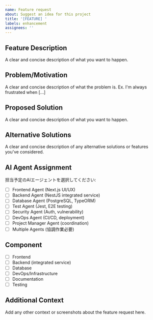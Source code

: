 ```yaml
---
name: Feature request
about: Suggest an idea for this project
title: '[FEATURE] '
labels: enhancement
assignees: ''
---
```


## Feature Description

A clear and concise description of what you want to happen.

## Problem/Motivation

A clear and concise description of what the problem is. Ex. I'm always frustrated when [...]

## Proposed Solution

A clear and concise description of what you want to happen.

## Alternative Solutions

A clear and concise description of any alternative solutions or features you've considered.

## AI Agent Assignment

担当予定のAIエージェントを選択してください:

- [ ] Frontend Agent (Next.js UI/UX)
- [ ] Backend Agent (NestJS integrated service)
- [ ] Database Agent (PostgreSQL, TypeORM)
- [ ] Test Agent (Jest, E2E testing)
- [ ] Security Agent (Auth, vulnerability)
- [ ] DevOps Agent (CI/CD, deployment)
- [ ] Project Manager Agent (coordination)
- [ ] Multiple Agents (協調作業必要)

## Component

- [ ] Frontend
- [ ] Backend (integrated service)
- [ ] Database
- [ ] DevOps/Infrastructure
- [ ] Documentation
- [ ] Testing

## Additional Context

Add any other context or screenshots about the feature request here.
